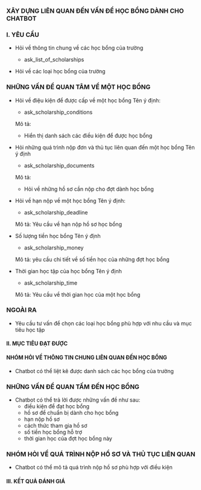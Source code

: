 ### XÂY DỰNG LIÊN QUAN ĐẾN VẤN ĐỀ HỌC BỔNG DÀNH CHO CHATBOT

### I. YÊU CẦU 
 * Hỏi về thông tin chung về các học bổng của trường 
    - ask_list_of_scholarships

 * Hỏi về các loại học bổng của trường 


 ### NHỮNG VẤN ĐỀ QUAN TÂM VỀ MỘT HỌC BỔNG

 * Hỏi về điệu kiện để được cấp về một học bổng 
   Tên ý định: 
    - ask_scholarship_conditions
   
   Mô tả: 
   - Hiển thị danh sách các điều kiện để được học bổng

 * Hỏi những quá trình nộp đơn và thủ tục liên quan đến một học bổng
   Tên ý định
    - ask_scholarship_documents

   Mô tả: 
    - Hỏi về những hồ sơ cần nộp cho đợt dành học bổng

 * Hỏi về hạn nộp về một học bổng
   Tên ý định: 
    - ask_scholarship_deadline

   Mô tả: 
   Yêu cầu về hạn nộp hồ sơ học bổng

 <!-- * Hỏi về phương thức đăng ký 
   Tên ý định
    - ask_scholarship_register_method

   Mô tả:  -->
   

 * Số lượng tiền học bổng
   Tên ý định
    - ask_scholarship_money

   Mô tả: 
   yêu cầu chi tiết về số tiền học của những đợt học bổng

 * Thời gian học tập của học bổng
   Tên ý định

    - ask_scholarship_time
   
   Mô tả: 
   Yêu cầu về thời gian học của một học bổng 


### NGOÀI RA 
 * Yêu cầu tư vấn để chọn các loại học bổng phù hợp với nhu cầu và mục tiêu học tập 

#### II. MỤC TIÊU ĐẠT ĐƯỢC
#### NHÓM HỎI VỀ THÔNG TIN CHUNG LIÊN QUAN ĐẾN HỌC BỔNG
 * Chatbot có thể liệt kê được danh sách các học bổng của trường

 ### NHỮNG VẤN ĐỀ QUAN TẤM ĐẾN HỌC BỔNG 
 * Chatbot có thể trả lời được những vấn đề như sau: 
    - điều kiện để đạt học bổng
    - hồ sơ để chuẩn bị dành cho học bổng
    - hạn nộp hồ sơ
    - cách thức tham gia hồ sơ
    - số tiền học bổng hỗ trợ
    - thời gian học của đợt học bổng này

 ### NHÓM HỎI VỀ QUÁ TRÌNH NỘP HỒ SƠ VÀ THỦ TỤC LIÊN QUAN
 * Chatbot có thể mô tả quá trình nộp hồ sơ phù hợp với điều kiện 


 #### III. KẾT QUẢ ĐÁNH GIÁ
 
